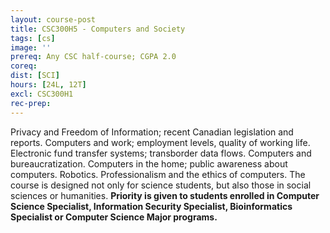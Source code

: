 ```yaml
---
layout: course-post
title: CSC300H5 - Computers and Society
tags: [cs]
image: ''
prereq: Any CSC half-course; CGPA 2.0
coreq: 
dist: [SCI]
hours: [24L, 12T]
excl: CSC300H1
rec-prep: 
---
```


Privacy and Freedom of Information; recent Canadian legislation and reports. Computers and work; employment levels, quality of working life. Electronic fund transfer systems; transborder data flows. Computers and bureaucratization. Computers in the home; public awareness about computers. Robotics. Professionalism and the ethics of computers. The course is designed not only for science students, but also those in social sciences or humanities. **Priority is given to students enrolled in Computer Science Specialist, Information Security Specialist, Bioinformatics Specialist or Computer Science Major programs.**
